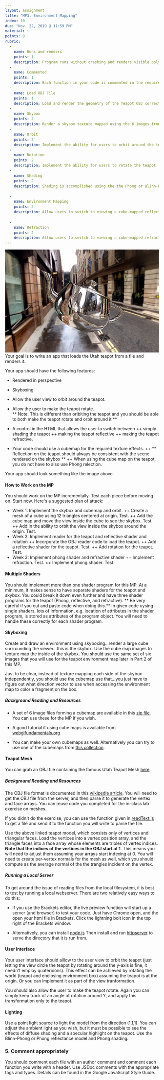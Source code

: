 ```yaml
---
layout: assignment
title: "MP3: Environment Mapping"
index: 10
due: "Nov. 22, 2019 @ 11:59 PM"
material: ~
points: 9
rubric:
  -
    name: Runs and renders
    points: 1
    description: Program runs without crashing and renders visible polygons.
  -
    name: Commented
    points: 1
    description: Each function in your code is commented in the required style.
  - 
    name: Load OBJ File
    points: 1
    description: Load and render the geometry of the Teapot OBJ correctly.
  -
    name: Skybox
    points: 2
    description: Render a skybox texture mapped using the 6 images from the cube map.
  - 
    name: Orbit
    points: 2
    description: Implement the ability for users to orbit around the teapot.
  - 
    name: Rotation
    points: 2
    description: Implement the ability for users to rotate the teapot.     
  - 
    name: Shading
    points: 2
    description: Shading is accomplished using the the Phong or Blinn-Phong model in the fragment shader.
    
  - 
    name: Environment Mapping
    points: 2
    description: Allow users to switch to viewing a cube-mapped reflective teapot.
 
  -
    name: Refraction
    points: 2
    description: Allow users to switch to viewing a cube-mapped refractive (glass) teapot.
---
```


![teapot](/assets/img/teapot.png)  
Your goal is to write an app that loads the Utah teapot from a file and renders it. 

Your app should have the following features:

+ Rendered in perspective
+ Skyboxing
+ Allow the user view to orbit around the teapot.
+ Allow the user to make the teapot rotate.<br/>
** Note: This is different than oribiting the teapot and you should be able to both make the teapot rotate and orbit around it **
+ A control in the HTML that allows the user to switch between
++ simply shading the teapot
++ making the teapot reflective
++ making the teapot refractive.

+ Your code should use a cubemap for the required texture effects.
++ ** Reflection on the teapot should always be consistent with the scene rendered on the skybox **
++ When using the cube map on the teapot, you do not have to also use Phong relection. 


Your app should look something like the image above.

#### How to Work on the MP ####

You should work on the MP incrementally. Test each piece before moving on. Start now.
Here's a suggested plan of attack:
+ Week 1: Implement the skybox and cubemap and orbit.
++ Create a mesh of a cube using 12 triangles centered at origin. Test.
++ Add the cube map and move the view inside the cube to see the skybox. Test.
++ Add in the ability to orbit the view inside the skybox around the origin. Test.
+ Week 2: Implement reader for the teapot and reflective shader and rotation
++ Incorporate the OBJ reader code to load the teapot. 
++ Add a reflective shader for the teapot. Test.
++ Add rotation for the teapot. Test.
+ Week 3: Implement phong shader and refractive shader
++ Implement refraction. Test.
++ Implement phong shader. Test.


#### Multiple Shaders ####

You should implement more than one shader program for this MP. At a minimum, it makes sense to have separate shaders for the teapot and skybox. You could break it down even further and have three shader programs for the teapot (Phong, reflective, and refractive). ** Be very careful if you cut and paste code when doing this.** In given code uysing single shaders, lots of information, e.g. location of attributes in the shader program, is stored as attributes of the program object. You will need to handle these correctly for each shader program.

#### Skyboxing ####
Create and draw an environment using skyboxing...render a large cube surrrounding the viewer...this is the skybox. Use the cube map images to texture map the inside of the skybox. You should use the same set of six images that you will use for the teapot environment map later in Part 2 of this MP. 

Just to be clear, instead of texture mapping each side of the skybox independently, you should use the cubemap  use that...you just have to figure out what direction vector to use when accessing the environment map to color a fragment on the box.

##### Background Reading and Resources #####
 + A set of 6 image files forming a cubemap are available in this [zip file](https://github.com/illinois-cs418/illinois-cs418.github.io/raw/master/assets/sample.zip). You can use these for the MP if you wish.
 
+ A good tutorial if using cube maps is available from [webglfundamentals.org](https://webglfundamentals.org/webgl/lessons/webgl-environment-maps.html) 
 
+ You can make your own cubemaps as well. Alternatively you can try to use one of the cubemaps from [this collection](http://www.humus.name/index.php?page=Textures).

#### Teapot Mesh ####
You can grab an OBJ file containing the famous Utah Teapot Mesh [here](https://github.com/illinois-cs418/illinois-cs418.github.io/raw/master/assets/teapot_0.obj).

##### Background Reading and Resources #####

The OBJ file format is documented in this [wikipedia article](https://en.wikipedia.org/wiki/Wavefront_.obj_file).
You will need to get the OBJ file from the server, and then parse it to generate the vertex and face arrays. You can reuse code you completed for the in-class lab exercise on meshes.

If you didn't do the exercise, you can use the function given in [readText.js](https://github.com/illinois-cs418/illinois-cs418.github.io/raw/master/assets/readText.js) to get a file and send it to the function you will write to parse the file.

Use the above linked teapot model, which consists only of vertices and triangular faces. Load the vertices into a vertex position array, and the triangle faces into a face array whose elements are triples of vertex indices. **Note that the indices of the vertices in the OBJ start at 1**. This means you will need to adjust them assuming your arrays start indexing at 0. You will need to create per-vertex normals for the mesh as well, which you should compute as the average normal of the the trangles incident on the vertex.

##### Running a Local Server #####
To get around the issue of reading files from the local filesystem, it is best to test by running a local webserver. There are two relatively easy ways to do this:

+ If you use the Brackets editor, the live preview function will start up a server (and browser) to test your code. Just have Chrome open, and the open your html file in Brackets. Click the lightning bolt icon in the top right of the Brackets window.

+ Alternatively, you can install [node.js](https://nodejs.org/en/) Then install and run [httpserver](https://www.npmjs.com/package/httpserver) to serve the directory that it is run from.

#### User Interface ####
Your user interface should alllow to the user view to orbit the teapot (just letting the view circle the teapot by rotating around the y-axis is fine, it needn't employ quaternions). This effect can be achieved by rotating the world (teapot and enclosing environment box) assuming the teapot is at the origin. Or you can implement it as part of the view tranformation. 

You should also allow the user to make the teapot rotate. Again you can simply keep track of an angle of rotation around Y, and apply this transformation only to the teapot.

#### Lighting ####
Use a point light source to light the model from the direction (1,1,1). You can adjust the ambient light as you wish, but it must be possible to see the effects of diffuse shading and a specular highlight on the teapot. Use the Blinn-Phong or Phong reflectance model and Phong shading.

### 5. Comment appropriately ###

You should comment each file with an author comment and comment each function you write with a header. Use JSDoc comments with the appropriate tags and types.
Details can be found in the Google JavaScript Style Guide. 

